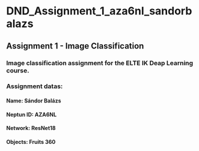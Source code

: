 # DND_Assignment_1_aza6nl_sandorbalazs

## Assignment 1 - Image Classification

### Image classification assignment for the ELTE IK Deap Learning course.

### Assignment datas:
#### Name: Sándor Balázs
#### Neptun ID: AZA6NL
#### Network: ResNet18
#### Objects: Fruits 360
